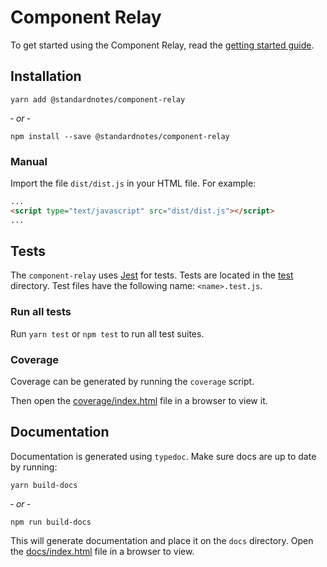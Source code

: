 # Component Relay

To get started using the Component Relay, read the [getting started guide](https://docs.standardnotes.org/extensions/intro).

## Installation

```
yarn add @standardnotes/component-relay
```

&dash; *or* &dash;

```
npm install --save @standardnotes/component-relay
```

### Manual

Import the file `dist/dist.js` in your HTML file. For example:

```html
...
<script type="text/javascript" src="dist/dist.js"></script>
...
```

## Tests

The `component-relay` uses [Jest](https://jestjs.io/) for tests. Tests are located in the [test](test) directory. Test files have the following name: `<name>.test.js`.

### Run all tests

Run `yarn test` or `npm test` to run all test suites.

### Coverage

Coverage can be generated by running the `coverage` script.

Then open the [coverage/index.html](coverage/index.html) file in a browser to view it.

## Documentation

Documentation is generated using `typedoc`. Make sure docs are up to date by running:

```
yarn build-docs
```

&dash; *or* &dash;

```
npm run build-docs
```

This will generate documentation and place it on the `docs` directory. Open the [docs/index.html](docs/index.html) file in a browser to view.

